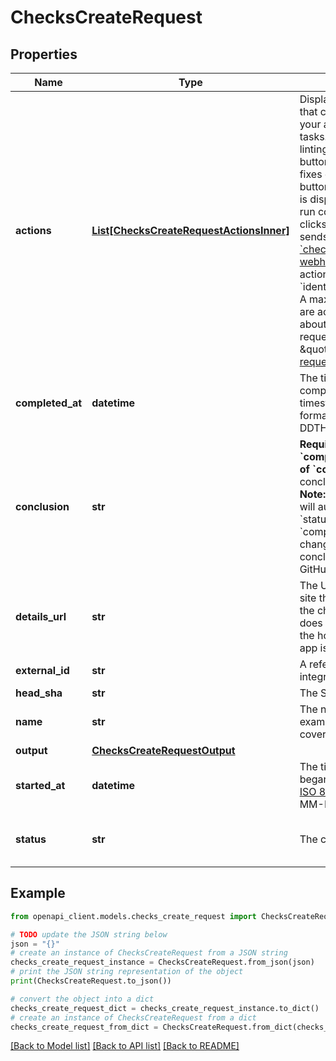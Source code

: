 # ChecksCreateRequest


## Properties

Name | Type | Description | Notes
------------ | ------------- | ------------- | -------------
**actions** | [**List[ChecksCreateRequestActionsInner]**](ChecksCreateRequestActionsInner.md) | Displays a button on GitHub that can be clicked to alert your app to do additional tasks. For example, a code linting app can display a button that automatically fixes detected errors. The button created in this object is displayed after the check run completes. When a user clicks the button, GitHub sends the [&#x60;check_run.requested_action&#x60; webhook](https://docs.github.com/enterprise-server@3.4/webhooks/event-payloads/#check_run) to your app. Each action includes a &#x60;label&#x60;, &#x60;identifier&#x60; and &#x60;description&#x60;. A maximum of three actions are accepted. To learn more about check runs and requested actions, see \&quot;[Check runs and requested actions](https://docs.github.com/enterprise-server@3.4/rest/reference/checks#check-runs-and-requested-actions).\&quot; | [optional] 
**completed_at** | **datetime** | The time the check completed. This is a timestamp in [ISO 8601](https://en.wikipedia.org/wiki/ISO_8601) format: &#x60;YYYY-MM-DDTHH:MM:SSZ&#x60;. | [optional] 
**conclusion** | **str** | **Required if you provide &#x60;completed_at&#x60; or a &#x60;status&#x60; of &#x60;completed&#x60;**. The final conclusion of the check.  **Note:** Providing &#x60;conclusion&#x60; will automatically set the &#x60;status&#x60; parameter to &#x60;completed&#x60;. You cannot change a check run conclusion to &#x60;stale&#x60;, only GitHub can set this. | [optional] 
**details_url** | **str** | The URL of the integrator&#39;s site that has the full details of the check. If the integrator does not provide this, then the homepage of the GitHub app is used. | [optional] 
**external_id** | **str** | A reference for the run on the integrator&#39;s system. | [optional] 
**head_sha** | **str** | The SHA of the commit. | 
**name** | **str** | The name of the check. For example, \&quot;code-coverage\&quot;. | 
**output** | [**ChecksCreateRequestOutput**](ChecksCreateRequestOutput.md) |  | [optional] 
**started_at** | **datetime** | The time that the check run began. This is a timestamp in [ISO 8601](https://en.wikipedia.org/wiki/ISO_8601) format: &#x60;YYYY-MM-DDTHH:MM:SSZ&#x60;. | [optional] 
**status** | **str** | The current status. | [optional] [default to 'queued']

## Example

```python
from openapi_client.models.checks_create_request import ChecksCreateRequest

# TODO update the JSON string below
json = "{}"
# create an instance of ChecksCreateRequest from a JSON string
checks_create_request_instance = ChecksCreateRequest.from_json(json)
# print the JSON string representation of the object
print(ChecksCreateRequest.to_json())

# convert the object into a dict
checks_create_request_dict = checks_create_request_instance.to_dict()
# create an instance of ChecksCreateRequest from a dict
checks_create_request_from_dict = ChecksCreateRequest.from_dict(checks_create_request_dict)
```
[[Back to Model list]](../README.md#documentation-for-models) [[Back to API list]](../README.md#documentation-for-api-endpoints) [[Back to README]](../README.md)


